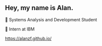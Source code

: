 <h2>Hey, my name is Alan.</h2>

:rocket: Systems Analysis and Development Student

:rocket: Intern at IBM

<a href="https://alanzf.github.io/">https://alanzf.github.io/</a>
